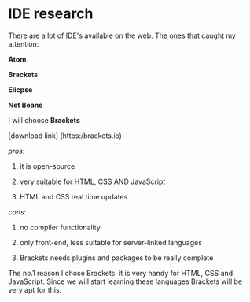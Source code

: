 IDE research
============

There are a lot of IDE's available on the web. The ones that caught my attention:

**Atom**

**Brackets**

**Elicpse**

**Net Beans**


I will choose **Brackets**

[download link] (https:/brackets.io)

_pros_:

1. it is open-source

2. very suitable for HTML, CSS AND JavaScript

3. HTML and CSS real time updates

_cons_:

1. no compiler functionality

2. only front-end, less suitable for server-linked languages

3. Brackets needs plugins and packages to be really complete


The no.1 reason I chose Brackets: it is very handy for HTML, CSS and JavaScript.
Since we will start learning these languages Brackets will be very apt for this.


